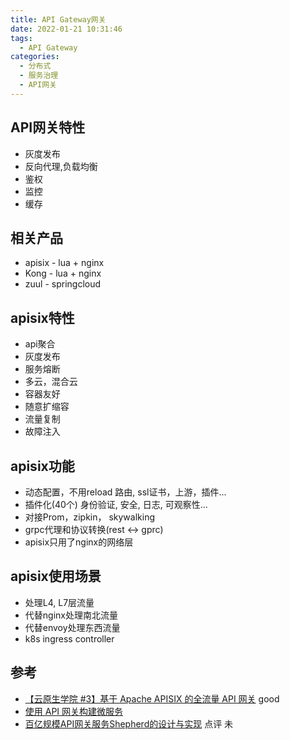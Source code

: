 ```yaml
---
title: API Gateway网关
date: 2022-01-21 10:31:46
tags:
  - API Gateway
categories: 
  - 分布式
  - 服务治理
  - API网关    
---
```


<p></p>
<!-- more -->

## API网关特性
+ 灰度发布
+ 反向代理,负载均衡
+ 鉴权
+ 监控
+ 缓存

## 相关产品
+ apisix - lua + nginx
+ Kong - lua + nginx
+ zuul - springcloud

## apisix特性
+ api聚合
+ 灰度发布
+ 服务熔断
+ 多云，混合云
+ 容器友好
+ 随意扩缩容
+ 流量复制
+ 故障注入

## apisix功能
+ 动态配置，不用reload
  路由, ssl证书，上游，插件...
+ 插件化(40个)
  身份验证, 安全, 日志, 可观察性...  
+ 对接Prom，zipkin， skywalking
+ grpc代理和协议转换(rest <-> gprc)
+ apisix只用了nginx的网络层

## apisix使用场景
+ 处理L4, L7层流量
+ 代替nginx处理南北流量
+ 代替envoy处理东西流量
+ k8s ingress controller

## 参考
+ [【云原生学院 #3】基于 Apache APISIX 的全流量 API 网关](https://www.bilibili.com/video/BV1Gt4y1q7qC?vd_source=f6e8c1128f9f264c5ab8d9411a644036) good
+ [使用 API 网关构建微服务](https://www.infoq.cn/article/construct-micro-service-using-api-gateway/)
+ [百亿规模API网关服务Shepherd的设计与实现](https://tech.meituan.com/2021/05/20/shepherd-api-gateway.html) 点评 未
